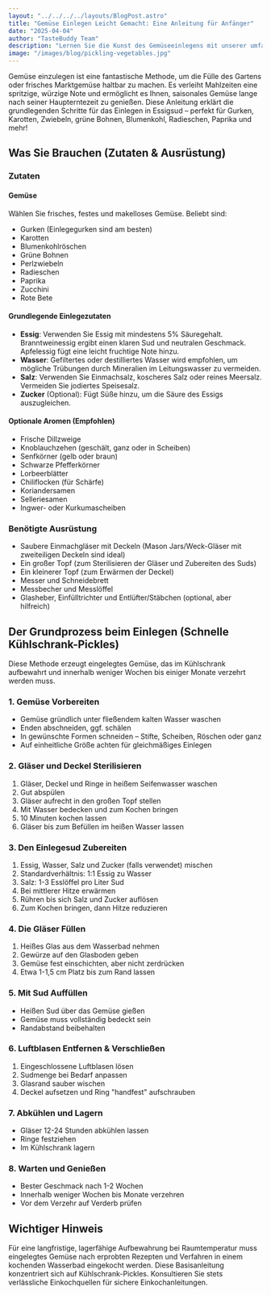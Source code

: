 ```yaml
---
layout: "../../../../layouts/BlogPost.astro"
title: "Gemüse Einlegen Leicht Gemacht: Eine Anleitung für Anfänger"
date: "2025-04-04"
author: "TasteBuddy Team"
description: "Lernen Sie die Kunst des Gemüseeinlegens mit unserer umfassenden Anleitung. Perfekt für die Konservierung saisonaler Produkte und das Hinzufügen würziger Aromen zu Ihren Mahlzeiten."
image: "/images/blog/pickling-vegetables.jpg"
---
```


Gemüse einzulegen ist eine fantastische Methode, um die Fülle des Gartens oder frisches Marktgemüse haltbar zu machen. Es verleiht Mahlzeiten eine spritzige, würzige Note und ermöglicht es Ihnen, saisonales Gemüse lange nach seiner Haupterntezeit zu genießen. Diese Anleitung erklärt die grundlegenden Schritte für das Einlegen in Essigsud – perfekt für Gurken, Karotten, Zwiebeln, grüne Bohnen, Blumenkohl, Radieschen, Paprika und mehr!

## Was Sie Brauchen (Zutaten & Ausrüstung)

### Zutaten

#### Gemüse
Wählen Sie frisches, festes und makelloses Gemüse. Beliebt sind:
- Gurken (Einlegegurken sind am besten)
- Karotten
- Blumenkohlröschen
- Grüne Bohnen
- Perlzwiebeln
- Radieschen
- Paprika
- Zucchini
- Rote Bete

#### Grundlegende Einlegezutaten
- **Essig**: Verwenden Sie Essig mit mindestens 5% Säuregehalt. Branntweinessig ergibt einen klaren Sud und neutralen Geschmack. Apfelessig fügt eine leicht fruchtige Note hinzu.
- **Wasser**: Gefiltertes oder destilliertes Wasser wird empfohlen, um mögliche Trübungen durch Mineralien im Leitungswasser zu vermeiden.
- **Salz**: Verwenden Sie Einmachsalz, koscheres Salz oder reines Meersalz. Vermeiden Sie jodiertes Speisesalz.
- **Zucker** (Optional): Fügt Süße hinzu, um die Säure des Essigs auszugleichen.

#### Optionale Aromen (Empfohlen)
- Frische Dillzweige
- Knoblauchzehen (geschält, ganz oder in Scheiben)
- Senfkörner (gelb oder braun)
- Schwarze Pfefferkörner
- Lorbeerblätter
- Chiliflocken (für Schärfe)
- Koriandersamen
- Selleriesamen
- Ingwer- oder Kurkumascheiben

### Benötigte Ausrüstung
- Saubere Einmachgläser mit Deckeln (Mason Jars/Weck-Gläser mit zweiteiligen Deckeln sind ideal)
- Ein großer Topf (zum Sterilisieren der Gläser und Zubereiten des Suds)
- Ein kleinerer Topf (zum Erwärmen der Deckel)
- Messer und Schneidebrett
- Messbecher und Messlöffel
- Glasheber, Einfülltrichter und Entlüfter/Stäbchen (optional, aber hilfreich)

## Der Grundprozess beim Einlegen (Schnelle Kühlschrank-Pickles)

Diese Methode erzeugt eingelegtes Gemüse, das im Kühlschrank aufbewahrt und innerhalb weniger Wochen bis einiger Monate verzehrt werden muss.

### 1. Gemüse Vorbereiten
- Gemüse gründlich unter fließendem kalten Wasser waschen
- Enden abschneiden, ggf. schälen
- In gewünschte Formen schneiden – Stifte, Scheiben, Röschen oder ganz
- Auf einheitliche Größe achten für gleichmäßiges Einlegen

### 2. Gläser und Deckel Sterilisieren
1. Gläser, Deckel und Ringe in heißem Seifenwasser waschen
2. Gut abspülen
3. Gläser aufrecht in den großen Topf stellen
4. Mit Wasser bedecken und zum Kochen bringen
5. 10 Minuten kochen lassen
6. Gläser bis zum Befüllen im heißen Wasser lassen

### 3. Den Einlegesud Zubereiten
1. Essig, Wasser, Salz und Zucker (falls verwendet) mischen
2. Standardverhältnis: 1:1 Essig zu Wasser
3. Salz: 1-3 Esslöffel pro Liter Sud
4. Bei mittlerer Hitze erwärmen
5. Rühren bis sich Salz und Zucker auflösen
6. Zum Kochen bringen, dann Hitze reduzieren

### 4. Die Gläser Füllen
1. Heißes Glas aus dem Wasserbad nehmen
2. Gewürze auf den Glasboden geben
3. Gemüse fest einschichten, aber nicht zerdrücken
4. Etwa 1-1,5 cm Platz bis zum Rand lassen

### 5. Mit Sud Auffüllen
- Heißen Sud über das Gemüse gießen
- Gemüse muss vollständig bedeckt sein
- Randabstand beibehalten

### 6. Luftblasen Entfernen & Verschließen
1. Eingeschlossene Luftblasen lösen
2. Sudmenge bei Bedarf anpassen
3. Glasrand sauber wischen
4. Deckel aufsetzen und Ring "handfest" aufschrauben

### 7. Abkühlen und Lagern
- Gläser 12-24 Stunden abkühlen lassen
- Ringe festziehen
- Im Kühlschrank lagern

### 8. Warten und Genießen
- Bester Geschmack nach 1-2 Wochen
- Innerhalb weniger Wochen bis Monate verzehren
- Vor dem Verzehr auf Verderb prüfen

## Wichtiger Hinweis
Für eine langfristige, lagerfähige Aufbewahrung bei Raumtemperatur muss eingelegtes Gemüse nach erprobten Rezepten und Verfahren in einem kochenden Wasserbad eingekocht werden. Diese Basisanleitung konzentriert sich auf Kühlschrank-Pickles. Konsultieren Sie stets verlässliche Einkochquellen für sichere Einkochanleitungen. 